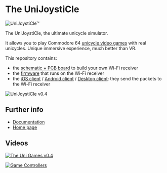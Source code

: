 # The UniJoystiCle

![UniJoystiCle™](https://lh3.googleusercontent.com/-piAi8Qz3nnQ/VwL2T8DBSZI/AAAAAAABdos/jpiz2eBrA_U1MW8mXVZVmI68zLlmJoTvACCo/s640-Ic42/logo.png)

The UniJoystiCle, the ultimate unicycle simulator.

It allows you to play Commodore 64 [unicycle video games](https://github.com/ricardoquesada/c64-the-uni-games) with real unicycles. Unique immersive experience, much better than VR.


This repository contains:

* the [schematic + PCB board](https://github.com/ricardoquesada/unijoysticle/tree/master/schematic) to build your own Wi-Fi receiver
* the [firmware](https://github.com/ricardoquesada/unijoysticle/tree/master/esp8266_firmware) that runs on the Wi-Fi receiver
* the [iOS client](https://github.com/ricardoquesada/unijoysticle/tree/master/client_ios) / [Android client](https://github.com/ricardoquesada/unijoysticle/tree/master/client_android) / [Desktop client](https://github.com/ricardoquesada/unijoysticle/tree/master/client_desktop): they send the packets to the Wi-Fi receiver


![UniJoystiCle v0.4](https://lh3.googleusercontent.com/-bQ-NmN_HaEQ/V5ru2J4l-iI/AAAAAAABe7g/ebge4mLxYEQUrvy9Q1dEoyF8uOhtGbQDQCCo/s640/IMG_0303.jpg)


## Further info

* [Documentation](DOCUMENTATION.md)
* [Home page](http://retro.moe/unijoysticle)

## Videos

[![The Uni Games v0.4](https://img.youtube.com/vi/ZLAgooXx4bo/0.jpg)](https://www.youtube.com/watch?v=ZLAgooXx4bo)

[![Game Controllers](https://img.youtube.com/vi/2lZSAKbrHTo/0.jpg)](https://www.youtube.com/watch?v=2lZSAKbrHTo)

